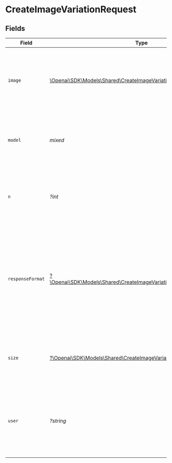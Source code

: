 # CreateImageVariationRequest


## Fields

| Field                                                                                                                                                              | Type                                                                                                                                                               | Required                                                                                                                                                           | Description                                                                                                                                                        | Example                                                                                                                                                            |
| ------------------------------------------------------------------------------------------------------------------------------------------------------------------ | ------------------------------------------------------------------------------------------------------------------------------------------------------------------ | ------------------------------------------------------------------------------------------------------------------------------------------------------------------ | ------------------------------------------------------------------------------------------------------------------------------------------------------------------ | ------------------------------------------------------------------------------------------------------------------------------------------------------------------ |
| `image`                                                                                                                                                            | [\Openai\SDK\Models\Shared\CreateImageVariationRequestImage](../../Models/Shared/CreateImageVariationRequestImage.md)                                              | :heavy_check_mark:                                                                                                                                                 | The image to use as the basis for the variation(s). Must be a valid PNG file, less than 4MB, and square.                                                           |                                                                                                                                                                    |
| `model`                                                                                                                                                            | *mixed*                                                                                                                                                            | :heavy_minus_sign:                                                                                                                                                 | The model to use for image generation. Only `dall-e-2` is supported at this time.                                                                                  | dall-e-2                                                                                                                                                           |
| `n`                                                                                                                                                                | *?int*                                                                                                                                                             | :heavy_minus_sign:                                                                                                                                                 | The number of images to generate. Must be between 1 and 10. For `dall-e-3`, only `n=1` is supported.                                                               | 1                                                                                                                                                                  |
| `responseFormat`                                                                                                                                                   | [?\Openai\SDK\Models\Shared\CreateImageVariationRequestResponseFormat](../../Models/Shared/CreateImageVariationRequestResponseFormat.md)                           | :heavy_minus_sign:                                                                                                                                                 | The format in which the generated images are returned. Must be one of `url` or `b64_json`. URLs are only valid for 60 minutes after the image has been generated.  | url                                                                                                                                                                |
| `size`                                                                                                                                                             | [?\Openai\SDK\Models\Shared\CreateImageVariationRequestSize](../../Models/Shared/CreateImageVariationRequestSize.md)                                               | :heavy_minus_sign:                                                                                                                                                 | The size of the generated images. Must be one of `256x256`, `512x512`, or `1024x1024`.                                                                             | 1024x1024                                                                                                                                                          |
| `user`                                                                                                                                                             | *?string*                                                                                                                                                          | :heavy_minus_sign:                                                                                                                                                 | A unique identifier representing your end-user, which can help OpenAI to monitor and detect abuse. [Learn more](/docs/guides/safety-best-practices/end-user-ids).<br/> | user-1234                                                                                                                                                          |